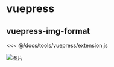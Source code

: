 # vuepress

## vuepress-img-format

<<< @/docs/tools/vuepress/extension.js

![图片](http://mdrs.yuanjin.tech/img/20200929144957.png)
